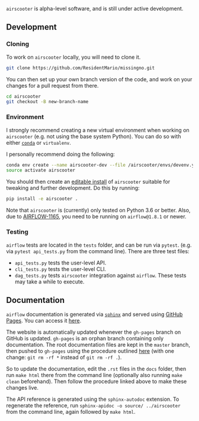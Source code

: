 `airscooter` is alpha-level software, and is still under active development.

## Development

### Cloning

To work on `airscooter` locally, you will need to clone it.

```sh 
git clone https://github.com/ResidentMario/missingno.git
```

You can then set up your own branch version of the code, and work on your changes for a pull request from there.

```sh
cd airscooter
git checkout -B new-branch-name
```

### Environment

I strongly recommend creating a new virtual environment when working on `airscooter` (e.g. not using the base system 
Python). You can do so with either [`conda`](https://conda.io/) or `virtualenv`. 

I personally recommend doing the following:

```sh
conda env create --name airscooter-dev --file /airscooter/envs/devenv.yml --yes
source activate airscooter
```

You should then create an [editable install](https://pip.pypa.io/en/latest/reference/pip_install/#editable-installs) of 
`airscooter` suitable for tweaking and further development. Do this by running:

```sh
pip install -e airscooter .
```

Note that `airscooter` is (currently) only tested on Python 3.6 or better. Also, due to 
[AIRFLOW-1165](https://issues.apache.org/jira/browse/AIRFLOW-1165), you need to be running on `airflow@1.8.1` or newer.

### Testing

`airflow` tests are located in the `tests` folder, and can be run via `pytest`. (e.g. via `pytest api_tests.py` 
from the command line). There are three test files:

* `api_tests.py` tests the user-level API.
* `cli_tests.py` tests the user-level CLI.
* `dag_tests.py` tests `airscooter` integration against `airflow`. These tests may take a while to execute.

## Documentation

`airflow` documentation is generated via [`sphinx`](http://www.sphinx-doc.org/en/stable/index.html) and served using [GitHub Pages](https://pages.github.com/). You can access it [here](https://residentmario.github.io/airscooter/index.html).

The website is automatically updated whenever the `gh-pages` branch on GitHub is updated. `gh-pages` is an orphan branch containing only documentation. The root documentation files are kept in the `master` branch, then pushed to `gh-pages` using the procedure outlined [here](http://www.willmcginnis.com/2016/02/29/automating-documentation-workflow-with-sphinx-and-github-pages/) (with one change: `git rm -rf *` instead of `git rm -rf .`).

So to update the documentation, edit the `.rst` files in the `docs` folder, then run `make html` there from the command line (optionally also running `make clean` beforehand). Then follow the procedure linked above to make these changes live.

The API reference is generated using the `sphinx-autodoc` extension. To regenerate the reference, run `sphinx-apidoc -o source/ ../airscooter` from the command line, again followed by `make html`.
